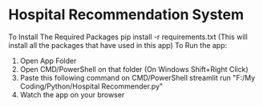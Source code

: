 # Hospital Recommendation System
To Install The Required Packages
 pip install -r requirements.txt
(This will install all the packages that have used in this app)
To Run the app:
 1. Open App Folder
 2. Open CMD/PowerShell on that folder (On Windows Shift+Right Click)
 3. Paste this following command on CMD/PowerShell
    streamlit run "F:/My Coding/Python/Hospital Recommender.py"
 4. Watch the app on your browser
